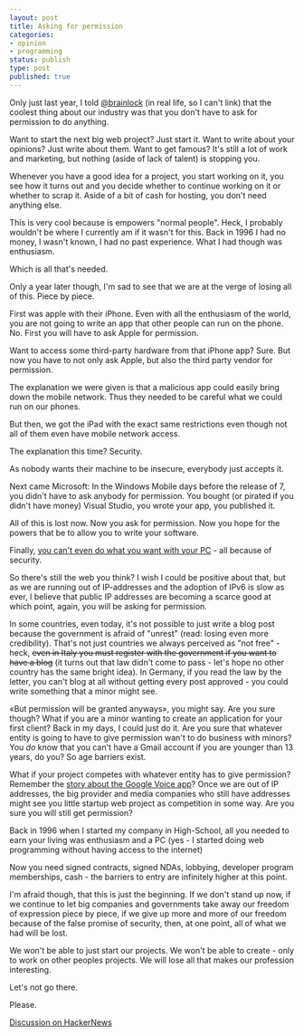 ```yaml
---
layout: post
title: Asking for permission
categories:
- opinion
- programming
status: publish
type: post
published: true
---
```

Only just last year, I told <a href="https://twitter.com/brainlock">@brainlock</a>
(in real life, so I can't link) that the coolest thing about our industry was that
you don't have to ask for permission to do anything.

Want to start the next big web project? Just start it. Want to write about
your opinions? Just write about them. Want to get famous? It's still a lot of
work and marketing, but nothing (aside of lack of talent) is stopping you.

Whenever you have a good idea for a project, you start working on it, you see
how it turns out and you decide whether to continue working on it or whether
to scrap it. Aside of a bit of cash for hosting, you don't need anything else.

This is very cool because is empowers "normal people". Heck, I probably
wouldn't be where I currently am if it wasn't for this. Back in 1996 I had no
money, I wasn't known, I had no past experience. What I had though was
enthusiasm.

Which is all that's needed.

Only a year later though, I'm sad to see that we are at the verge of losing
all of this. Piece by piece.

First was apple with their iPhone. Even with all the enthusiasm of the world,
you are not going to write an app that other people can run on the phone. No.
First you will have to ask Apple for permission.

Want to access some third-party hardware from that iPhone app? Sure. But now
you have to not only ask Apple, but also the third party vendor for
permission.

The explanation we were given is that a malicious app could easily bring down
the mobile network. Thus they needed to be careful what we could run on our
phones.

But then, we got the iPad with the exact same restrictions even though not all
of them even have mobile network access.

The explanation this time? Security.

As nobody wants their machine to be insecure, everybody just accepts it.

Next came Microsoft: In the Windows Mobile days before the release of 7, you
didn't have to ask anybody for permission. You bought (or pirated if you
didn't have money) Visual Studio, you wrote your app, you published it.

All of this is lost now. Now you ask for permission. Now you hope for the
powers that be to allow you to write your software.

Finally, <a href="http://mjg59.dreamwidth.org/5552.html">you can't even do what you want with your PC</a> - all because of security.

So there's still the web you think? I wish I could be positive about that, but
as we are running out of IP-addresses and the adoption of IPv6 is slow as
ever, I believe that public IP addresses are becoming a scarce good at which
point, again, you will be asking for permission.

In some countries, even today, it's not possible to just write a blog post
because the government is afraid of "unrest" (read: losing even more
credibility). That's not just countries we always perceived as "not free" -
heck, <s>even in Italy you must register with the government if you want to have
a blog</s> (it turns out that law didn't come to pass - let's hope no other country
has the same bright idea). In Germany, if you read the law by the letter, you
can't blog at all without getting every post approved - you could write
something that a minor might see.

«But permission will be granted anyways», you might say. Are you sure though?
What if you are a minor wanting to create an application for your first
client? Back in my days, I could just do it. Are you sure that whatever entity
is going to have to give permission wan't to do business with minors? You *do*
know that you can't have a Gmail account if you are younger than 13 years, do
you? So age barriers exist.

What if your project competes with whatever entity has to give permission?
Remember the <a href="http://www.google.com/search?ie=UTF-8&amp;q=google+voice+iphone+rejection">story about the Google Voice app</a>?
Once we are out of IP addresses, the big provider and media companies who still
have addresses might see you little startup web project as competition in some
way. Are you sure you will still get permission?

Back in 1996 when I started my company in High-School, all you needed to earn
your living was enthusiasm and a PC (yes - I started doing web programming
without having access to the internet)

Now you need signed contracts, signed NDAs, lobbying, developer program
memberships, cash - the barriers to entry are infinitely higher at this point.

I'm afraid though, that this is just the beginning. If we don't stand up now,
if we continue to let big companies and governments take away our freedom of
expression piece by piece, if we give up more and more of our freedom because
of the false promise of security, then, at one point, all of what we had will
be lost.

We won't be able to just start our projects. We won't be able to create - only
to work on other peoples projects. We will lose all that makes our profession
interesting.

Let's not go there.

Please.

<a href="https://news.ycombinator.com/item?id=3025245">Discussion on HackerNews</a>
